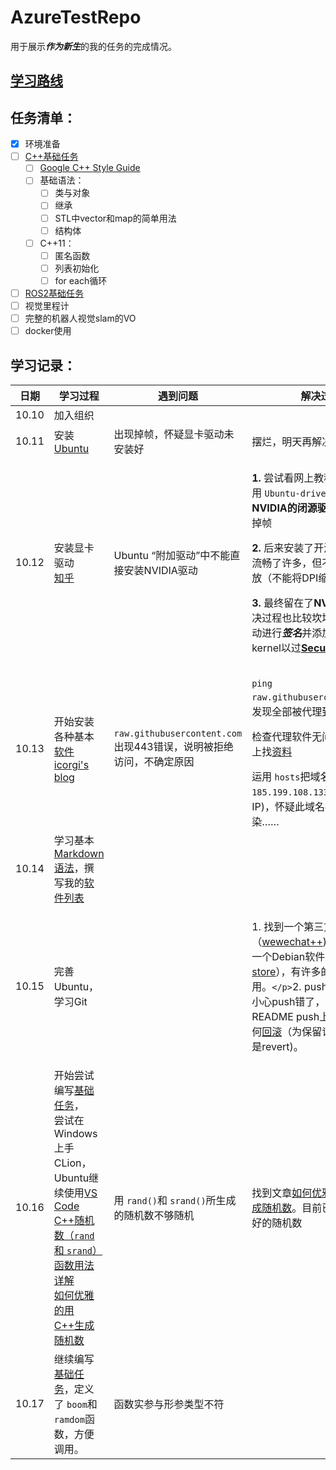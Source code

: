 # AzureTestRepo

用于展示***作为新生***的我的任务的完成情况。

## [学习路线](https://github.com/AzureSpace531/navigation_group/blob/main/%E5%AF%BC%E8%88%AA%E7%BB%84%E5%AD%A6%E4%B9%A0%E8%B7%AF%E7%BA%BF.md#c)

## 任务清单：

- [X] 环境准备
- [ ] [C++基础任务](https://github.com/AzureSpace531/navigation_group/blob/main/%E5%AF%BC%E8%88%AA%E7%BB%84%E6%8B%9B%E6%96%B0%E4%BB%BB%E5%8A%A1/basic_task/Cpp_task%E8%AE%B2%E8%A7%A3.md)
  - [ ] [Google C++ Style Guide](https://zh-google-styleguide.readthedocs.io/en/latest/google-cpp-styleguide/contents/)
  - [ ] 基础语法：
    - [ ] 类与对象
    - [ ] 继承
    - [ ] STL中vector和map的简单用法
    - [ ] 结构体
  - [ ] C++11：
    - [ ] 匿名函数
    - [ ] 列表初始化
    - [ ] for each循环
- [ ] [ROS2基础任务](https://github.com/AzureSpace531/navigation_group/tree/main/%E5%AF%BC%E8%88%AA%E7%BB%84%E6%8B%9B%E6%96%B0%E4%BB%BB%E5%8A%A1/ros2/%E5%9F%BA%E7%A1%80)
- [ ] 视觉里程计
- [ ] 完整的机器人视觉slam的VO
- [ ] docker使用

## 学习记录：
| 日期  | 学习过程                                                                                                                                                                                                                                        | 遇到问题                                                              | 解决过程                                                                                                                                                                                                                                                                                                                                                                                                                                                                                                                                                                                                                                                                                                                                                                                                                                                                    |
| ----- | ----------------------------------------------------------------------------------------------------------------------------------------------------------------------------------------------------------------------------------------------- | --------------------------------------------------------------------- | --------------------------------------------------------------------------------------------------------------------------------------------------------------------------------------------------------------------------------------------------------------------------------------------------------------------------------------------------------------------------------------------------------------------------------------------------------------------------------------------------------------------------------------------------------------------------------------------------------------------------------------------------------------------------------------------------------------------------------------------------------------------------------------------------------------------------------------------------------------------------- |
| 10.10 | 加入组织                                                                                                                                                                                                                                        |                                                                       |                                                                                                                                                                                                                                                                                                                                                                                                                                                                                                                                                                                                                                                                                                                                                                                                                                                                             |
| 10.11 | 安装[Ubuntu](https://ubuntu.com/download/desktop)                                                                                                                                                                                                  | 出现掉帧，怀疑显卡驱动未安装好                                        | 摆烂，明天再解决                                                                                                                                                                                                                                                                                                                                                                                                                                                                                                                                                                                                                                                                                                                                                                                                                                                            |
| 10.12 | 安装显卡驱动 <br>[知乎](https://zhuanlan.zhihu.com/p/308407850)                                                                                                                                                                                | Ubuntu “附加驱动”中不能直接安装NVIDIA驱动                           | <p>**1.** 尝试看网上教程安装驱动，用 ``Ubuntu-driver``安装了**NVIDIA的闭源驱动**，但仍然有掉帧 </p><p>**2.** 后来安装了开源的**X.Org**，流畅了许多，但不支持分数缩放（不能将DPI缩放到125%）</p><p>**3.** 最终留在了**NVIDIA官方**（解决过程也比较坎坷，还要对驱动进行***签名***并添加到grub kernel以过[**Secure Boot**](https://support.microsoft.com/en-us/windows/windows-11-and-secure-boot-a8ff1202-c0d9-42f5-940f-843abef64fad "强迫症，为了应付微软……")）</p>                                                                                                                                                                                                                                                                                                                                          |
| 10.13 | 开始安装各种基本[软件](./AppList.md) <br>[icorgi&#39;s blog](https://www.icorgi.cn/2022/04/10/412.html)                                                                                                                                           | ``raw.githubusercontent.com`` 出现443错误，说明被拒绝访问，不确定原因 | <p>``ping raw.githubusercontent.com``，发现全部被代理到 ``localhost``</p>检查代理软件无问题，开始网上找[资料](https://www.icorgi.cn/2022/04/10/412.html) </p>运用 ``hosts``把域名强行代理到 ``185.199.108.133``(真实映射的IP)，怀疑此域名被GFW污染……                                                                                                                                                                                                                                                                                                                                                                                                                                                                                                                                                                                                               |
| 10.14 | 学习基本[Markdown语法](https://markdown.com.cn)，撰写我的[软件列表](./AppList.md)                                                                                                                                                                     |                                                                       |                                                                                                                                                                                                                                                                                                                                                                                                                                                                                                                                                                                                                                                                                                                                                                                                                                                                             |
| 10.15 | 完善Ubuntu，学习Git                                                                                                                                                                                                                             |                                                                       | <p>1. 找到一个第三方的微信（[wewechat++](https://gitee.com/spark-community-works-collections/wewechat-plus-plus))，以及国内的一个Debian软件商店（[spark-store](https://spark-app.store/)），有许多的国产软件可用。`</p>`2. push日志的时候不小心push错了，把旧的README push上去了，学习如何[回滚](https://blog.csdn.net/qq_40032778/article/details/127236410#:~:text=gitlab%E8%BF%9C%E7%A8%8B%E5%BA%93%E4%BB%A3%E7%A0%81%E7%89%88%E6%9C%AC%E5%9B%9E%E6%BB%9A%E6%96%B9%E6%B3%95%201%20git%20log%20%E6%9F%A5%E7%9C%8B%E6%8F%90%E4%BA%A4%E5%8E%86%E5%8F%B2%EF%BC%8C%E6%89%BE%E5%87%BA%E8%A6%81%E5%9B%9E%E6%BB%9A%E5%88%B0%E7%9A%84%20commit-%20id%202,--hard%20commit-id%20%3A%E5%9B%9E%E6%BB%9A%E5%88%B0commit-id%203%20git%20reset%20--hard%20HEAD~3%EF%BC%9A%E5%B0%86%E6%9C%80%E8%BF%913%E6%AC%A1%E7%9A%84%E6%8F%90%E4%BA%A4%E5%9B%9E%E6%BB%9A)（为保留记录，我用的是revert)。 |
| 10.16 | 开始尝试编写[基础任务](./cpp_task/base_robot.cpp)，<br /> 尝试在Windows上手CLion，Ubuntu继续使用[VS Code](./AppList.md)<br />[C++随机数（`rand`和 `srand`）函数用法详解](http://c.biancheng.net/view/1352.html "不理想的生成方式")<br />[如何优雅的用C++生成随机数](https://zhuanlan.zhihu.com/p/442008589 "更随机的随机数") | 用 ``rand()``和 ``srand()``所生成的随机数不够随机                     | 找到文章[如何优雅的用C++生成随机数](https://zhuanlan.zhihu.com/p/442008589 "更随机的随机数")。目前已成功生成较好的随机数|
| 10.17 | 继续编写[基础任务](./cpp_task/base_robot.cpp)，定义了 ``boom``和 ``ramdom``函数，方便调用。                                                                                                                                                                                                                        | 函数实参与形参类型不符                                                |                                                                                                                                                                                                                                                                                                                                                                                                                                                                                                                                                                                                                                                                                                                                                                                                                                                                             |
